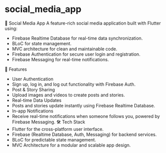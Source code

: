 # social_media_app

📱 Social Media App
 A feature-rich social media application built with Flutter using:
  - Firebase Realtime Database for real-time data synchronization.
  - BLoC for state management.
  - MVC architecture for clean and maintainable code.
  - Firebase Authentication for secure user login and registration.
  - Firebase Messaging for real-time notifications.

🌟 Features
  - User Authentication
  - Sign up, log in, and log out functionality with Firebase Auth.
  - Post & Story Sharing
  - Upload images and videos to create posts and stories.
  - Real-time Data Updates
  - Posts and stories update instantly using Firebase Realtime Database.
  - In-app Notifications
  - Receive real-time notifications when someone follows you, powered by Firebase Messaging.
🛠️ Tech Stack
  - Flutter for the cross-platform user interface.
  - Firebase (Realtime Database, Auth, Messaging) for backend services.
  - BLoC for predictable state management.
  - MVC Architecture for a modular and scalable app design.